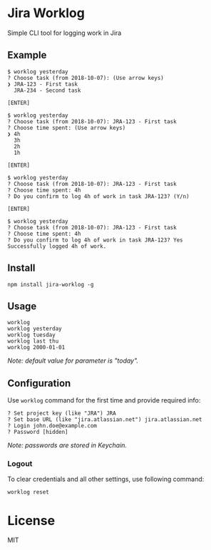 # Jira Worklog
Simple CLI tool for logging work in Jira

## Example

```
$ worklog yesterday
? Choose task (from 2018-10-07): (Use arrow keys)
❯ JRA-123 - First task
  JRA-234 - Second task
  
[ENTER]

$ worklog yesterday
? Choose task (from 2018-10-07): JRA-123 - First task
? Choose time spent: (Use arrow keys)
❯ 4h
  3h
  2h
  1h
  
[ENTER]

$ worklog yesterday
? Choose task (from 2018-10-07): JRA-123 - First task
? Choose time spent: 4h
? Do you confirm to log 4h of work in task JRA-123? (Y/n)

[ENTER]

$ worklog yesterday
? Choose task (from 2018-10-07): JRA-123 - First task
? Choose time spent: 4h
? Do you confirm to log 4h of work in task JRA-123? Yes
Successfully logged 4h of work.
```

## Install

```
npm install jira-worklog -g
```

## Usage

```
worklog
worklog yesterday
worklog tuesday
worklog last thu
worklog 2000-01-01
```
*Note: default value for parameter is "today".*

## Configuration

Use `worklog` command for the first time and provide required info:
```
? Set project key (like "JRA") JRA
? Set base URL (like "jira.atlassian.net") jira.atlassian.net
? Login john.doe@example.com
? Password [hidden]
```
*Note: passwords are stored in Keychain.*

### Logout

To clear credentials and all other settings, use following command:
```
worklog reset
```

# License

MIT
